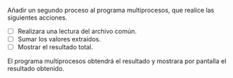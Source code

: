 Añadir un segundo proceso al programa multiprocesos, que realice las siguientes acciones.

- [ ] Realizara una lectura del archivo común.
- [ ] Sumar los valores extraídos.
- [ ] Mostrar el resultado total.

El programa multiprocesos obtendrá el resultado y mostrara por pantalla el resultado obtenido.